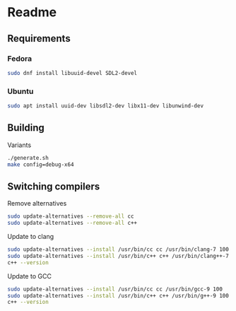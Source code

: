 # Readme

## Requirements

### Fedora

```sh
sudo dnf install libuuid-devel SDL2-devel
```

### Ubuntu

```.sh
sudo apt install uuid-dev libsdl2-dev libx11-dev libunwind-dev
```

## Building

Variants

```sh
./generate.sh
make config=debug-x64
```

## Switching compilers

Remove alternatives

```.sh
sudo update-alternatives --remove-all cc
sudo update-alternatives --remove-all c++
```

Update to clang

```.sh
sudo update-alternatives --install /usr/bin/cc cc /usr/bin/clang-7 100
sudo update-alternatives --install /usr/bin/c++ c++ /usr/bin/clang++-7 100
c++ --version
```

Update to GCC

```.sh
sudo update-alternatives --install /usr/bin/cc cc /usr/bin/gcc-9 100
sudo update-alternatives --install /usr/bin/c++ c++ /usr/bin/g++-9 100
c++ --version
```

